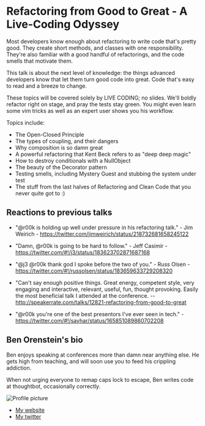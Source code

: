 # Refactoring from Good to Great - A Live-Coding Odyssey

Most developers know enough about refactoring to write code that's pretty good. They create short methods, and classes with one responsibility. They're also familiar with a good handful of refactorings, and the code smells that motivate them.

This talk is about the next level of knowledge: the things advanced developers know that let them turn good code into great. Code that's easy to read and a breeze to change.

These topics will be covered solely by LIVE CODING; no slides. We'll boldly refactor right on stage, and pray the tests stay green. You might even learn some vim tricks as well as an expert user shows you his workflow.

Topics include:

* The Open-Closed Principle
* The types of coupling, and their dangers
* Why composition is so damn great
* A powerful refactoring that Kent Beck refers to as "deep deep magic"
* How to destroy conditionals with a NullObject
* The beauty of the Decorator pattern
* Testing smells, including Mystery Guest and stubbing the system under test
* The stuff from the last halves of Refactoring and Clean Code that you never quite got to :)

## Reactions to previous talks

* "@r00k is holding up well under pressure in his refactoring talk." - Jim Weirich - https://twitter.com/jimweirich/status/218732681658245122

* "Damn, @r00k is going to be hard to follow." - Jeff Casimir - https://twitter.com/#!/j3/status/183623702871687168

* "@j3 @r00k thank god I spoke before the two of you." - Russ Olsen - https://twitter.com/#!/russolsen/status/183659633729208320

* "Can't say enough positive things. Great energy, competent style, very engaging and interactive, relevant, useful, fun, thought provoking. Easily the most beneficial talk I attended at the conference. -- http://speakerrate.com/talks/12821-refactoring-from-good-to-great

* "@r00k you're one of the best presentors I've ever seen in tech." - https://twitter.com/#!/sayhar/status/165851089860702208

## Ben Orenstein's bio

Ben enjoys speaking at conferences more than damn near anything else. He gets high from teaching, and will soon use you to feed his crippling addiction.

When not urging everyone to remap caps lock to escape, Ben writes code at thoughtbot, occasionally correctly.

![Profile picture](https://twimg0-a.akamaihd.net/profile_images/2328987441/pnaoxmvtt3n5zc8irnt4.jpeg)

- [My website](http://codeulate.com)
- [My twitter](https://twitter.com/r00k)
